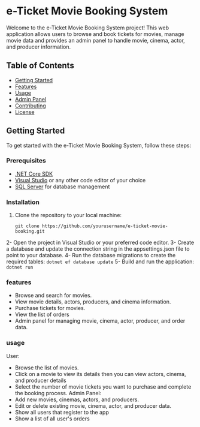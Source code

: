 # e-Ticket Movie Booking System

Welcome to the e-Ticket Movie Booking System project! This web application allows users to browse and book tickets for movies, manage movie data and provides an admin panel to handle movie, cinema, actor, and producer information.

## Table of Contents

- [Getting Started](#getting-started)
- [Features](#features)
- [Usage](#usage)
- [Admin Panel](#admin-panel)
- [Contributing](#contributing)
- [License](#license)

## Getting Started

To get started with the e-Ticket Movie Booking System, follow these steps:

### Prerequisites

- [.NET Core SDK](https://dotnet.microsoft.com/download)
- [Visual Studio](https://visualstudio.microsoft.com/downloads/) or any other code editor of your choice
- [SQL Server](https://www.microsoft.com/en-us/sql-server/sql-server-downloads) for database management

### Installation

1. Clone the repository to your local machine:

   ```
   git clone https://github.com/yourusername/e-ticket-movie-booking.git
   ```
2- Open the project in Visual Studio or your preferred code editor.
3- Create a database and update the connection string in the appsettings.json file to point to your database.
4- Run the database migrations to create the required tables:
    ```
    dotnet ef database update
    ```
5- Build and run the application:
    ```dotnet run```
    
### features
- Browse and search for movies.
- View movie details,  actors, producers, and cinema information.
- Purchase tickets for movies.
- View the list of orders
- Admin panel for managing movie, cinema, actor, producer, and order data.

### usage

User:
  - Browse the list of movies.
  - Click on a movie to view its details then you can view actors, cinema, and producer details
  - Select the number of movie tickets you want to purchase and complete the booking process.
Admin Panel:
  - Add new movies, cinemas, actors, and producers.
  - Edit or delete existing movie, cinema, actor, and producer data.
  - Show all users that register to the app
  - Show a list of all user's orders





